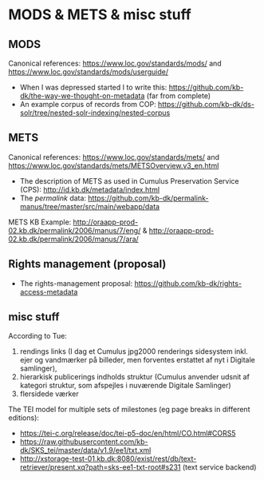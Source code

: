 
# MODS & METS & misc stuff

## MODS

Canonical references: https://www.loc.gov/standards/mods/ and https://www.loc.gov/standards/mods/userguide/

* When I was depressed started I to write this: https://github.com/kb-dk/the-way-we-thought-on-metadata (far from complete)
* An example corpus of records from COP: https://github.com/kb-dk/ds-solr/tree/nested-solr-indexing/nested-corpus

## METS

Canonical references: https://www.loc.gov/standards/mets/ and https://www.loc.gov/standards/mets/METSOverview.v3_en.html

* The description of METS as used in Cumulus Preservation Service (CPS): http://id.kb.dk/metadata/index.html
* The _permalink_ data: https://github.com/kb-dk/permalink-manus/tree/master/src/main/webapp/data

METS KB Example: http://oraapp-prod-02.kb.dk/permalink/2006/manus/7/eng/ & http://oraapp-prod-02.kb.dk/permalink/2006/manus/7/ara/

## Rights management (proposal)

* The rights-management proposal: https://github.com/kb-dk/rights-access-metadata

## misc stuff

According to Tue: 

1. rendings links (I dag et Cumulus jpg2000 renderings sidesystem inkl. ejer og vandmærker på billeder, men forventes erstattet af nyt i Digitale samlinger),
1. hierarkisk publicerings indholds struktur (Cumulus anvender udsnit af kategori struktur, som afspejles i nuværende Digitale Samlinger)
1. flersidede værker

The TEI model for multiple sets of milestones (eg page breaks in different editions):
* https://tei-c.org/release/doc/tei-p5-doc/en/html/CO.html#CORS5
* https://raw.githubusercontent.com/kb-dk/SKS_tei/master/data/v1.9/ee1/txt.xml
* http://xstorage-test-01.kb.dk:8080/exist/rest/db/text-retriever/present.xq?path=sks-ee1-txt-root#s231 (text service backend)


